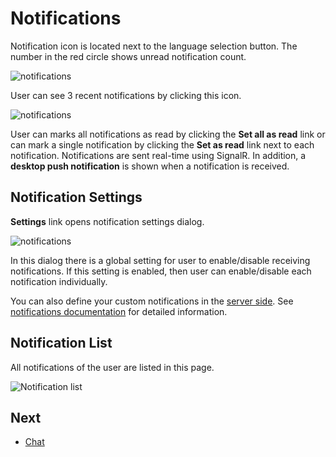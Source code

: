 # Notifications

Notification icon is located next to the language selection button. The number in the red circle shows unread notification count.

<img src="D:/Github/documents/docs/en/images/notifications-icon-1.png" alt="notifications" class="img-thumbnail" />

User can see 3 recent notifications by clicking this icon.

<img src="D:/Github/documents/docs/en/images/recent-notifications-1.png" alt="notifications" class="img-thumbnail" />

User can marks all notifications as read by clicking the **Set all as read** link or can mark a single notification by clicking the **Set as read** link next to each notification. Notifications are sent real-time using SignalR. In addition, a **desktop push notification** is shown when a notification is received.

## Notification Settings

**Settings** link opens notification settings dialog.

<img src="D:/Github/documents/docs/en/images/notification-settings-2.png" alt="notifications" class="img-thumbnail" />

In this dialog there is a global setting for user to enable/disable receiving notifications. If this setting is enabled, then user can enable/disable each notification individually.

You can also define your custom notifications in the [server side](Development-Guide-Core.md). See [notifications documentation](https://aspnetboilerplate.com/Pages/Documents/Notification-System) for detailed information.

## Notification List

All notifications of the user are listed in this page.

<img src="D:/Github/documents/docs/en/images/notifications-list-core-4.png" alt="Notification list" class="img-thumbnail" />

## Next

- [Chat](Features-Angular-Chat)